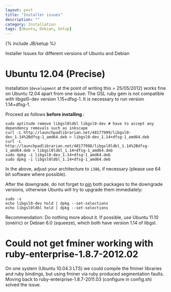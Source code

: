 ```yaml
---
layout: post
title: "Installer issues"
description: ""
category: Installation
tags: [Ubuntu, Debian, Setup]
---
```

{% include JB/setup %}

Installer Issues for different versions of Ubuntu and Debian

# Ubuntu 12.04 (Precise)

Installation (`development` at the point of writing this = 25/05/2012) works fine on Ubuntu 12.04 apart from one issue: The GSL ruby gem is not compatible with libgsl0-dev version 1.15+dfsg-1. It is necessary to run version 1.14+dfsg-1. 

Proceed as follows **before installing**.:

    sudo aptitude remove libgsl0ldbl libgsl0-dev # have to accept any dependency removals such as inkscape
    curl -L http://launchpadlibrarian.net/48177999/libgsl0-dev_1.14%2Bdfsg-1_amd64.deb > libgsl0-dev_1.14+dfsg-1_amd64.deb
    curl -L http://launchpadlibrarian.net/48177998/libgsl0ldbl_1.14%2Bdfsg-1_amd64.deb > libgsl0ldbl_1.14+dfsg-1_amd64.deb
    sudo dpkg -i libgsl0-dev_1.14+dfsg-1_amd64.deb
    sudo dpkg -i libgsl0ldbl_1.14+dfsg-1_amd64.deb

In the above, adjust your architecture to `i386`, if necessary (please use 64 bit software where possible).

After the downgrade, do not forget to [pin](https://help.ubuntu.com/community/PinningHowto) both packages to the downgrade versions, otherwise Ubuntu will try to upgrade them immediately:

    sudo -s
    echo libgsl0-dev hold | dpkg --set-selections
    echo libgsl0ldbl hold | dpkg --set-selections

Recommendation: Do nothing more about it. If possible, use Ubuntu 11.10 (oneiric) or Debian 6.0 (squeeze), which both have version 1.14 of libgsl.

# Could not get fminer working with ruby-enterprise-1.8.7-2012.02

On one system (Ubuntu 10.04.3 LTS) we could compile the fminer libraries and ruby bindings, but using fminer via ruby produced segmentation faults. Moving back to ruby-enterprise-1.8.7-2011.03 (configure in config.sh) solved the issue.
